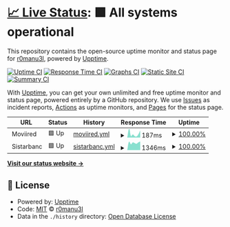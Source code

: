 # [📈 Live Status](https://r0manu3l.github.io/partner-monitoring): <!--live status--> **🟩 All systems operational**

This repository contains the open-source uptime monitor and status page for [r0manu3l](https://r0manu3l.github.io/partner-monitoring), powered by [Upptime](https://github.com/upptime/upptime).

[![Uptime CI](https://github.com/r0manu3l/partner-monitoring/workflows/Uptime%20CI/badge.svg)](https://github.com/r0manu3l/partner-monitoring/actions?query=workflow%3A%22Uptime+CI%22)
[![Response Time CI](https://github.com/r0manu3l/partner-monitoring/workflows/Response%20Time%20CI/badge.svg)](https://github.com/r0manu3l/partner-monitoring/actions?query=workflow%3A%22Response+Time+CI%22)
[![Graphs CI](https://github.com/r0manu3l/partner-monitoring/workflows/Graphs%20CI/badge.svg)](https://github.com/r0manu3l/partner-monitoring/actions?query=workflow%3A%22Graphs+CI%22)
[![Static Site CI](https://github.com/r0manu3l/partner-monitoring/workflows/Static%20Site%20CI/badge.svg)](https://github.com/r0manu3l/partner-monitoring/actions?query=workflow%3A%22Static+Site+CI%22)
[![Summary CI](https://github.com/r0manu3l/partner-monitoring/workflows/Summary%20CI/badge.svg)](https://github.com/r0manu3l/partner-monitoring/actions?query=workflow%3A%22Summary+CI%22)

With [Upptime](https://upptime.js.org), you can get your own unlimited and free uptime monitor and status page, powered entirely by a GitHub repository. We use [Issues](https://github.com/r0manu3l/partner-monitoring/issues) as incident reports, [Actions](https://github.com/r0manu3l/partner-monitoring/actions) as uptime monitors, and [Pages](https://r0manu3l.github.io/partner-monitoring) for the status page.

<!--start: status pages-->
<!-- This summary is generated by Upptime (https://github.com/upptime/upptime) -->
<!-- Do not edit this manually, your changes will be overwritten -->
<!-- prettier-ignore -->
| URL | Status | History | Response Time | Uptime |
| --- | ------ | ------- | ------------- | ------ |
| <img alt="" src="https://icons.duckduckgo.com/ip3/null.ico" height="13"> Moviired | 🟩 Up | [moviired.yml](https://github.com/r0manu3l/partner-monitoring/commits/HEAD/history/moviired.yml) | <details><summary><img alt="Response time graph" src="./graphs/moviired/response-time-week.png" height="20"> 187ms</summary><br><a href="https://r0manu3l.github.io/partner-monitoring/history/moviired"><img alt="Response time 252" src="https://img.shields.io/endpoint?url=https%3A%2F%2Fraw.githubusercontent.com%2Fr0manu3l%2Fpartner-monitoring%2FHEAD%2Fapi%2Fmoviired%2Fresponse-time.json"></a><br><a href="https://r0manu3l.github.io/partner-monitoring/history/moviired"><img alt="24-hour response time 360" src="https://img.shields.io/endpoint?url=https%3A%2F%2Fraw.githubusercontent.com%2Fr0manu3l%2Fpartner-monitoring%2FHEAD%2Fapi%2Fmoviired%2Fresponse-time-day.json"></a><br><a href="https://r0manu3l.github.io/partner-monitoring/history/moviired"><img alt="7-day response time 187" src="https://img.shields.io/endpoint?url=https%3A%2F%2Fraw.githubusercontent.com%2Fr0manu3l%2Fpartner-monitoring%2FHEAD%2Fapi%2Fmoviired%2Fresponse-time-week.json"></a><br><a href="https://r0manu3l.github.io/partner-monitoring/history/moviired"><img alt="30-day response time 157" src="https://img.shields.io/endpoint?url=https%3A%2F%2Fraw.githubusercontent.com%2Fr0manu3l%2Fpartner-monitoring%2FHEAD%2Fapi%2Fmoviired%2Fresponse-time-month.json"></a><br><a href="https://r0manu3l.github.io/partner-monitoring/history/moviired"><img alt="1-year response time 274" src="https://img.shields.io/endpoint?url=https%3A%2F%2Fraw.githubusercontent.com%2Fr0manu3l%2Fpartner-monitoring%2FHEAD%2Fapi%2Fmoviired%2Fresponse-time-year.json"></a></details> | <details><summary><a href="https://r0manu3l.github.io/partner-monitoring/history/moviired">100.00%</a></summary><a href="https://r0manu3l.github.io/partner-monitoring/history/moviired"><img alt="All-time uptime 99.78%" src="https://img.shields.io/endpoint?url=https%3A%2F%2Fraw.githubusercontent.com%2Fr0manu3l%2Fpartner-monitoring%2FHEAD%2Fapi%2Fmoviired%2Fuptime.json"></a><br><a href="https://r0manu3l.github.io/partner-monitoring/history/moviired"><img alt="24-hour uptime 100.00%" src="https://img.shields.io/endpoint?url=https%3A%2F%2Fraw.githubusercontent.com%2Fr0manu3l%2Fpartner-monitoring%2FHEAD%2Fapi%2Fmoviired%2Fuptime-day.json"></a><br><a href="https://r0manu3l.github.io/partner-monitoring/history/moviired"><img alt="7-day uptime 100.00%" src="https://img.shields.io/endpoint?url=https%3A%2F%2Fraw.githubusercontent.com%2Fr0manu3l%2Fpartner-monitoring%2FHEAD%2Fapi%2Fmoviired%2Fuptime-week.json"></a><br><a href="https://r0manu3l.github.io/partner-monitoring/history/moviired"><img alt="30-day uptime 100.00%" src="https://img.shields.io/endpoint?url=https%3A%2F%2Fraw.githubusercontent.com%2Fr0manu3l%2Fpartner-monitoring%2FHEAD%2Fapi%2Fmoviired%2Fuptime-month.json"></a><br><a href="https://r0manu3l.github.io/partner-monitoring/history/moviired"><img alt="1-year uptime 99.85%" src="https://img.shields.io/endpoint?url=https%3A%2F%2Fraw.githubusercontent.com%2Fr0manu3l%2Fpartner-monitoring%2FHEAD%2Fapi%2Fmoviired%2Fuptime-year.json"></a></details>
| <img alt="" src="https://icons.duckduckgo.com/ip3/null.ico" height="13"> Sistarbanc | 🟩 Up | [sistarbanc.yml](https://github.com/r0manu3l/partner-monitoring/commits/HEAD/history/sistarbanc.yml) | <details><summary><img alt="Response time graph" src="./graphs/sistarbanc/response-time-week.png" height="20"> 1346ms</summary><br><a href="https://r0manu3l.github.io/partner-monitoring/history/sistarbanc"><img alt="Response time 2078" src="https://img.shields.io/endpoint?url=https%3A%2F%2Fraw.githubusercontent.com%2Fr0manu3l%2Fpartner-monitoring%2FHEAD%2Fapi%2Fsistarbanc%2Fresponse-time.json"></a><br><a href="https://r0manu3l.github.io/partner-monitoring/history/sistarbanc"><img alt="24-hour response time 1579" src="https://img.shields.io/endpoint?url=https%3A%2F%2Fraw.githubusercontent.com%2Fr0manu3l%2Fpartner-monitoring%2FHEAD%2Fapi%2Fsistarbanc%2Fresponse-time-day.json"></a><br><a href="https://r0manu3l.github.io/partner-monitoring/history/sistarbanc"><img alt="7-day response time 1346" src="https://img.shields.io/endpoint?url=https%3A%2F%2Fraw.githubusercontent.com%2Fr0manu3l%2Fpartner-monitoring%2FHEAD%2Fapi%2Fsistarbanc%2Fresponse-time-week.json"></a><br><a href="https://r0manu3l.github.io/partner-monitoring/history/sistarbanc"><img alt="30-day response time 1332" src="https://img.shields.io/endpoint?url=https%3A%2F%2Fraw.githubusercontent.com%2Fr0manu3l%2Fpartner-monitoring%2FHEAD%2Fapi%2Fsistarbanc%2Fresponse-time-month.json"></a><br><a href="https://r0manu3l.github.io/partner-monitoring/history/sistarbanc"><img alt="1-year response time 2105" src="https://img.shields.io/endpoint?url=https%3A%2F%2Fraw.githubusercontent.com%2Fr0manu3l%2Fpartner-monitoring%2FHEAD%2Fapi%2Fsistarbanc%2Fresponse-time-year.json"></a></details> | <details><summary><a href="https://r0manu3l.github.io/partner-monitoring/history/sistarbanc">100.00%</a></summary><a href="https://r0manu3l.github.io/partner-monitoring/history/sistarbanc"><img alt="All-time uptime 99.83%" src="https://img.shields.io/endpoint?url=https%3A%2F%2Fraw.githubusercontent.com%2Fr0manu3l%2Fpartner-monitoring%2FHEAD%2Fapi%2Fsistarbanc%2Fuptime.json"></a><br><a href="https://r0manu3l.github.io/partner-monitoring/history/sistarbanc"><img alt="24-hour uptime 100.00%" src="https://img.shields.io/endpoint?url=https%3A%2F%2Fraw.githubusercontent.com%2Fr0manu3l%2Fpartner-monitoring%2FHEAD%2Fapi%2Fsistarbanc%2Fuptime-day.json"></a><br><a href="https://r0manu3l.github.io/partner-monitoring/history/sistarbanc"><img alt="7-day uptime 100.00%" src="https://img.shields.io/endpoint?url=https%3A%2F%2Fraw.githubusercontent.com%2Fr0manu3l%2Fpartner-monitoring%2FHEAD%2Fapi%2Fsistarbanc%2Fuptime-week.json"></a><br><a href="https://r0manu3l.github.io/partner-monitoring/history/sistarbanc"><img alt="30-day uptime 100.00%" src="https://img.shields.io/endpoint?url=https%3A%2F%2Fraw.githubusercontent.com%2Fr0manu3l%2Fpartner-monitoring%2FHEAD%2Fapi%2Fsistarbanc%2Fuptime-month.json"></a><br><a href="https://r0manu3l.github.io/partner-monitoring/history/sistarbanc"><img alt="1-year uptime 99.84%" src="https://img.shields.io/endpoint?url=https%3A%2F%2Fraw.githubusercontent.com%2Fr0manu3l%2Fpartner-monitoring%2FHEAD%2Fapi%2Fsistarbanc%2Fuptime-year.json"></a></details>

<!--end: status pages-->

[**Visit our status website →**](https://r0manu3l.github.io/partner-monitoring)

## 📄 License

- Powered by: [Upptime](https://github.com/upptime/upptime)
- Code: [MIT](./LICENSE) © [r0manu3l](https://r0manu3l.github.io/partner-monitoring)
- Data in the `./history` directory: [Open Database License](https://opendatacommons.org/licenses/odbl/1-0/)
